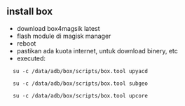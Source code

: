 ## install box
- download box4magsik latest
- flash module di magisk manager
- reboot
- pastikan ada kuota internet, untuk download binery, etc
- executed:
```shell
  su -c /data/adb/box/scripts/box.tool upyacd
```
```shell
  su -c /data/adb/box/scripts/box.tool subgeo
```
```shell
  su -c /data/adb/box/scripts/box.tool upcore
```
